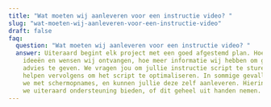 ```yaml
---
title: "Wat moeten wij aanleveren voor een instructie video? "
slug: "wat-moeten-wij-aanleveren-voor-een-instructie-video"
draft: false
faq:
  question: "Wat moeten wij aanleveren voor een instructie video? "
  answer: Uiteraard begint elk project met een goed afgestemd plan. Hoe meer
    ideeën en wensen wij ontvangen, hoe meer informatie wij hebben om gepast
    advies te geven. We vragen jou om jullie instructie script te sturen. Wij
    helpen vervolgens om het script te optimaliseren. In sommige gevallen werken
    we met schermopnames, en kunnen jullie deze zelf aanleveren. Hierin kunnen
    we uiteraard ondersteuning bieden, of dit geheel uit handen nemen.
---
```


